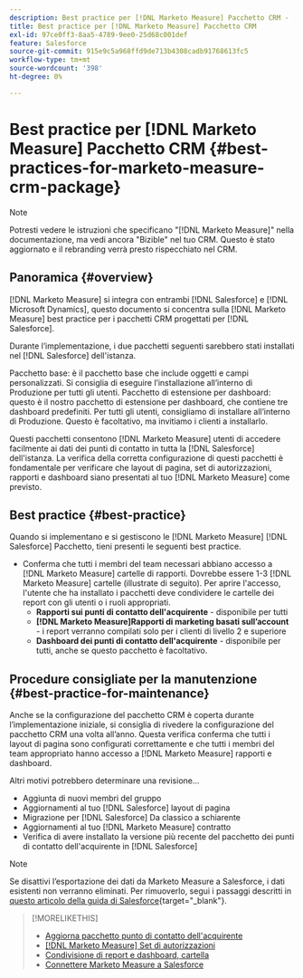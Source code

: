 ```yaml
---
description: Best practice per [!DNL Marketo Measure] Pacchetto CRM - [!DNL Marketo Measure]
title: Best practice per [!DNL Marketo Measure] Pacchetto CRM
exl-id: 97ce0ff3-8aa5-4789-9ee0-25d68c001def
feature: Salesforce
source-git-commit: 915e9c5a968ffd9de713b4308cadb91768613fc5
workflow-type: tm+mt
source-wordcount: '398'
ht-degree: 0%

---
```


# Best practice per [!DNL Marketo Measure] Pacchetto CRM {#best-practices-for-marketo-measure-crm-package}

>[!NOTE]
>
>Potresti vedere le istruzioni che specificano &quot;[!DNL Marketo Measure]&quot; nella documentazione, ma vedi ancora &quot;Bizible&quot; nel tuo CRM. Questo è stato aggiornato e il rebranding verrà presto rispecchiato nel CRM.

## Panoramica {#overview}

[!DNL Marketo Measure] si integra con entrambi [!DNL Salesforce] e [!DNL Microsoft Dynamics], questo documento si concentra sulla [!DNL Marketo Measure] best practice per i pacchetti CRM progettati per [!DNL Salesforce].

Durante l’implementazione, i due pacchetti seguenti sarebbero stati installati nel [!DNL Salesforce] dell&#39;istanza.

Pacchetto base: è il pacchetto base che include oggetti e campi personalizzati. Si consiglia di eseguire l’installazione all’interno di Produzione per tutti gli utenti.
Pacchetto di estensione per dashboard: questo è il nostro pacchetto di estensione per dashboard, che contiene tre dashboard predefiniti. Per tutti gli utenti, consigliamo di installare all’interno di Produzione. Questo è facoltativo, ma invitiamo i clienti a installarlo.

Questi pacchetti consentono [!DNL Marketo Measure] utenti di accedere facilmente ai dati dei punti di contatto in tutta la [!DNL Salesforce] dell&#39;istanza. La verifica della corretta configurazione di questi pacchetti è fondamentale per verificare che layout di pagina, set di autorizzazioni, rapporti e dashboard siano presentati al tuo [!DNL Marketo Measure] come previsto.

## Best practice {#best-practice}

Quando si implementano e si gestiscono le [!DNL Marketo Measure] [!DNL Salesforce] Pacchetto, tieni presenti le seguenti best practice.

* Conferma che tutti i membri del team necessari abbiano accesso a [!DNL Marketo Measure] cartelle di rapporti. Dovrebbe essere 1-3 [!DNL Marketo Measure] cartelle (illustrate di seguito). Per aprire l&#39;accesso, l&#39;utente che ha installato i pacchetti deve condividere le cartelle dei report con gli utenti o i ruoli appropriati.
   * **Rapporti sui punti di contatto dell&#39;acquirente** - disponibile per tutti
   * **[!DNL Marketo Measure]Rapporti di marketing basati sull’account** - i report verranno compilati solo per i clienti di livello 2 e superiore
   * **Dashboard dei punti di contatto dell&#39;acquirente** - disponibile per tutti, anche se questo pacchetto è facoltativo.

## Procedure consigliate per la manutenzione {#best-practice-for-maintenance}

Anche se la configurazione del pacchetto CRM è coperta durante l’implementazione iniziale, si consiglia di rivedere la configurazione del pacchetto CRM una volta all’anno. Questa verifica conferma che tutti i layout di pagina sono configurati correttamente e che tutti i membri del team appropriato hanno accesso a [!DNL Marketo Measure] rapporti e dashboard.

Altri motivi potrebbero determinare una revisione...

* Aggiunta di nuovi membri del gruppo
* Aggiornamenti al tuo [!DNL Salesforce] layout di pagina
* Migrazione per [!DNL Salesforce] Da classico a schiarente
* Aggiornamenti al tuo [!DNL Marketo Measure] contratto
* Verifica di avere installato la versione più recente del pacchetto dei punti di contatto dell&#39;acquirente in [!DNL Salesforce]

>[!NOTE]
>
>Se disattivi l’esportazione dei dati da Marketo Measure a Salesforce, i dati esistenti non verranno eliminati. Per rimuoverlo, segui i passaggi descritti in [questo articolo della guida di Salesforce](https://help.salesforce.com/s/articleView?language=en_US&amp;id=sf.c360_a_delete_data_stream_records.htm&amp;type=5){target="_blank"}.

>[!MORELIKETHIS]
>
>* [Aggiorna pacchetto punto di contatto dell&#39;acquirente](/help/configuration-and-setup/marketo-measure-and-salesforce/marketo-measure-salesforce-package-installation-and-set-up.md)
>* [[!DNL Marketo Measure] Set di autorizzazioni](/help/configuration-and-setup/marketo-measure-and-salesforce/marketo-measure-permission-sets.md)
>* [Condivisione di report e dashboard, cartella](https://help.salesforce.com/s/articleView?language=en_US&amp;id=analytics_share_folder.htm&amp;type=0)
>* [Connettere Marketo Measure a Salesforce](/help/configuration-and-setup/marketo-measure-and-salesforce/connect-marketo-measure-to-salesforce.md)
